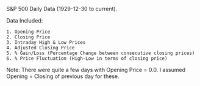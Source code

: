 S&P 500 Daily Data (1929-12-30 to current).

Data Included:

	1. Opening Price
	2. Closing Price
	3. Intraday High & Low Prices
	4. Adjusted Closing Price
	5. % Gain/Loss (Percentage Change between consecutive closing prices)
	6. % Price Fluctuation (High-Low in terms of closing price)
	
Note: 
There were quite a few days with Opening Price = 0.0.
I assumed Opening = Closing of previous day for these.
